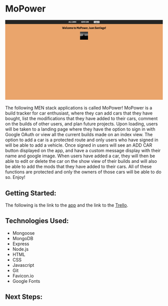 # MoPower
![This is an image](public/images/screen-shots/MoPower-Landing-Page.png)

The following MEN stack applications is called MoPower! MoPower is a build tracker for car enthusiast, where they can add cars that they have bought, list the modifications that they have added to their cars, comment on the builds of other users, and plan future projects. Upon loading, users will be taken to a landing page where they have the option to sign in with Google OAuth or view all the current builds made on an index view. The option to add a car is a protected route and only users who have signed in will be able to add a vehicle. Once signed in users will see an ADD CAR button displayed on the app, and have a custom message display with their name and google image. When users have added a car, they will then be able to edit or delete the car on the show view of their builds and will also be able to add the mods that they have added to their cars. All of these functions are protected and only the owners of those cars will be able to do so. Enjoy!

## Getting Started:
The following is the link to the [app](https://mo-power.herokuapp.com/) and the link to the [Trello](https://trello.com/b/w7z4rfGO/mopower).

## Technologies Used:
- Mongoose
- MongoDB
- Express
- Node.js
- HTML
- CSS
- Javascript
- Git
- Favicon.io
- Google Fonts

## Next Steps: 
